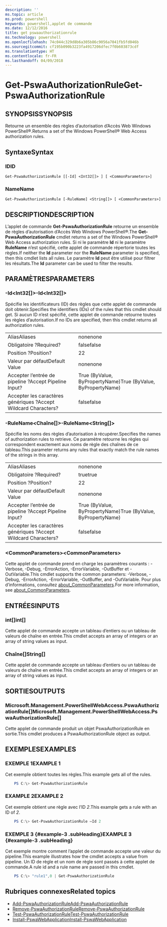 ```yaml
---
description: ''
ms.topic: article
ms.prod: powershell
keywords: powershell,applet de commande
ms.date: 12/12/2016
title: get pswaauthorizationrule
ms.technology: powershell
ms.openlocfilehash: 74c044c329d8b6a305b86c9056a7041fb5fd046b
ms.sourcegitcommit: cf195b090b3223fa4917206dfec7f0b603873cdf
ms.translationtype: HT
ms.contentlocale: fr-FR
ms.lasthandoff: 04/09/2018
---
```

# <a name="get-pswaauthorizationrule"></a><span data-ttu-id="fb57f-103">Get-PswaAuthorizationRule</span><span class="sxs-lookup"><span data-stu-id="fb57f-103">Get-PswaAuthorizationRule</span></span>

## <a name="synopsis"></a><span data-ttu-id="fb57f-104">SYNOPSIS</span><span class="sxs-lookup"><span data-stu-id="fb57f-104">SYNOPSIS</span></span>

<span data-ttu-id="fb57f-105">Retourne un ensemble des règles d’autorisation d’Accès Web Windows PowerShell®.</span><span class="sxs-lookup"><span data-stu-id="fb57f-105">Returns a set of the Windows PowerShell® Web Access authorization rules.</span></span>

## <a name="syntax"></a><span data-ttu-id="fb57f-106">Syntaxe</span><span class="sxs-lookup"><span data-stu-id="fb57f-106">Syntax</span></span>

### <a name="id"></a><span data-ttu-id="fb57f-107">ID</span><span class="sxs-lookup"><span data-stu-id="fb57f-107">ID</span></span>
```
Get-PswaAuthorizationRule [[-Id] <Int32[]> ] [ <CommonParameters>]
```

### <a name="name"></a><span data-ttu-id="fb57f-108">Name</span><span class="sxs-lookup"><span data-stu-id="fb57f-108">Name</span></span>
```
Get-PswaAuthorizationRule [-RuleName] <String[]> [ <CommonParameters>]
```

## <a name="description"></a><span data-ttu-id="fb57f-109">DESCRIPTION</span><span class="sxs-lookup"><span data-stu-id="fb57f-109">DESCRIPTION</span></span>

<span data-ttu-id="fb57f-110">L’applet de commande **Get-PswaAuthorizationRule** retourne un ensemble de règles d’autorisation d’Accès Web Windows PowerShell®.</span><span class="sxs-lookup"><span data-stu-id="fb57f-110">The **Get-PswaAuthorizationRule** cmdlet returns a set of the Windows PowerShell® Web Access authorization rules.</span></span>
<span data-ttu-id="fb57f-111">Si ni le paramètre **Id** ni le paramètre **RuleName** n’est spécifié, cette applet de commande répertorie toutes les règles.</span><span class="sxs-lookup"><span data-stu-id="fb57f-111">If neither the **Id** parameter nor the **RuleName** parameter is specified, then this cmdlet lists all rules.</span></span> <span data-ttu-id="fb57f-112">Le paramètre **Id** peut être utilisé pour filtrer les résultats.</span><span class="sxs-lookup"><span data-stu-id="fb57f-112">The **Id** parameter can be used to filter the results.</span></span>

## <a name="parameters"></a><span data-ttu-id="fb57f-113">PARAMÈTRES</span><span class="sxs-lookup"><span data-stu-id="fb57f-113">PARAMETERS</span></span>

### <a name="-idltint32gt"></a><span data-ttu-id="fb57f-114">-Id&lt;Int32\[\]&gt;</span><span class="sxs-lookup"><span data-stu-id="fb57f-114">-Id&lt;Int32\[\]&gt;</span></span>

<span data-ttu-id="fb57f-115">Spécifie les identificateurs (ID) des règles que cette applet de commande doit obtenir.</span><span class="sxs-lookup"><span data-stu-id="fb57f-115">Specifies the identifiers (IDs) of the rules that this cmdlet should get.</span></span> <span data-ttu-id="fb57f-116">Si aucun ID n’est spécifié, cette applet de commande retourne toutes les règles d’autorisation.</span><span class="sxs-lookup"><span data-stu-id="fb57f-116">If no IDs are specified, then this cmdlet returns all authorization rules.</span></span>

|||
|-|-|
| <span data-ttu-id="fb57f-117">Alias</span><span class="sxs-lookup"><span data-stu-id="fb57f-117">Aliases</span></span>                              | <span data-ttu-id="fb57f-118">none</span><span class="sxs-lookup"><span data-stu-id="fb57f-118">none</span></span>                                 |
| <span data-ttu-id="fb57f-119">Obligatoire ?</span><span class="sxs-lookup"><span data-stu-id="fb57f-119">Required?</span></span>                            | <span data-ttu-id="fb57f-120">false</span><span class="sxs-lookup"><span data-stu-id="fb57f-120">false</span></span>                                |
| <span data-ttu-id="fb57f-121">Position ?</span><span class="sxs-lookup"><span data-stu-id="fb57f-121">Position?</span></span>                            | <span data-ttu-id="fb57f-122">2</span><span class="sxs-lookup"><span data-stu-id="fb57f-122">2</span></span>                                    |
| <span data-ttu-id="fb57f-123">Valeur par défaut</span><span class="sxs-lookup"><span data-stu-id="fb57f-123">Default Value</span></span>                        | <span data-ttu-id="fb57f-124">none</span><span class="sxs-lookup"><span data-stu-id="fb57f-124">none</span></span>                                 |
| <span data-ttu-id="fb57f-125">Accepter l’entrée de pipeline ?</span><span class="sxs-lookup"><span data-stu-id="fb57f-125">Accept Pipeline Input?</span></span>               | <span data-ttu-id="fb57f-126">True (ByValue, ByPropertyName)</span><span class="sxs-lookup"><span data-stu-id="fb57f-126">True (ByValue, ByPropertyName)</span></span>       |
| <span data-ttu-id="fb57f-127">Accepter les caractères génériques ?</span><span class="sxs-lookup"><span data-stu-id="fb57f-127">Accept Wildcard Characters?</span></span>          | <span data-ttu-id="fb57f-128">false</span><span class="sxs-lookup"><span data-stu-id="fb57f-128">false</span></span>                                |

### <a name="-rulenameltstringgt"></a><span data-ttu-id="fb57f-129">-RuleName&lt;Chaîne\[\]&gt;</span><span class="sxs-lookup"><span data-stu-id="fb57f-129">-RuleName&lt;String\[\]&gt;</span></span>

<span data-ttu-id="fb57f-130">Spécifie les noms des règles d’autorisation à récupérer.</span><span class="sxs-lookup"><span data-stu-id="fb57f-130">Specifies the names of authorization rules to retrieve.</span></span> <span data-ttu-id="fb57f-131">Ce paramètre retourne les règles qui correspondent exactement aux noms de règle des chaînes de ce tableau.</span><span class="sxs-lookup"><span data-stu-id="fb57f-131">This parameter returns any rules that exactly match the rule names of the strings in this array.</span></span>

|||
|-|-|
| <span data-ttu-id="fb57f-132">Alias</span><span class="sxs-lookup"><span data-stu-id="fb57f-132">Aliases</span></span>                              | <span data-ttu-id="fb57f-133">none</span><span class="sxs-lookup"><span data-stu-id="fb57f-133">none</span></span>                                 |
| <span data-ttu-id="fb57f-134">Obligatoire ?</span><span class="sxs-lookup"><span data-stu-id="fb57f-134">Required?</span></span>                            | <span data-ttu-id="fb57f-135">true</span><span class="sxs-lookup"><span data-stu-id="fb57f-135">true</span></span>                                 |
| <span data-ttu-id="fb57f-136">Position ?</span><span class="sxs-lookup"><span data-stu-id="fb57f-136">Position?</span></span>                            | <span data-ttu-id="fb57f-137">2</span><span class="sxs-lookup"><span data-stu-id="fb57f-137">2</span></span>                                    |
| <span data-ttu-id="fb57f-138">Valeur par défaut</span><span class="sxs-lookup"><span data-stu-id="fb57f-138">Default Value</span></span>                        | <span data-ttu-id="fb57f-139">none</span><span class="sxs-lookup"><span data-stu-id="fb57f-139">none</span></span>                                 |
| <span data-ttu-id="fb57f-140">Accepter l’entrée de pipeline ?</span><span class="sxs-lookup"><span data-stu-id="fb57f-140">Accept Pipeline Input?</span></span>               | <span data-ttu-id="fb57f-141">True (ByValue, ByPropertyName)</span><span class="sxs-lookup"><span data-stu-id="fb57f-141">True (ByValue, ByPropertyName)</span></span>       |
| <span data-ttu-id="fb57f-142">Accepter les caractères génériques ?</span><span class="sxs-lookup"><span data-stu-id="fb57f-142">Accept Wildcard Characters?</span></span>          | <span data-ttu-id="fb57f-143">false</span><span class="sxs-lookup"><span data-stu-id="fb57f-143">false</span></span>                                |

### <a name="ltcommonparametersgt"></a><span data-ttu-id="fb57f-144">&lt;CommonParameters&gt;</span><span class="sxs-lookup"><span data-stu-id="fb57f-144">&lt;CommonParameters&gt;</span></span>

<span data-ttu-id="fb57f-145">Cette applet de commande prend en charge les paramètres courants : -Verbose, -Debug, -ErrorAction, -ErrorVariable, -OutBuffer et -OutVariable.</span><span class="sxs-lookup"><span data-stu-id="fb57f-145">This cmdlet supports the common parameters: -Verbose, -Debug, -ErrorAction, -ErrorVariable, -OutBuffer, and -OutVariable.</span></span>
<span data-ttu-id="fb57f-146">Pour plus d’informations, consultez [about_CommonParameters](http://go.microsoft.com/fwlink/p/?LinkID=113216).</span><span class="sxs-lookup"><span data-stu-id="fb57f-146">For more information, see [about_CommonParameters](http://go.microsoft.com/fwlink/p/?LinkID=113216).</span></span>

## <a name="inputs"></a><span data-ttu-id="fb57f-147">ENTRÉES</span><span class="sxs-lookup"><span data-stu-id="fb57f-147">INPUTS</span></span>

### <a name="int"></a><span data-ttu-id="fb57f-148">int\[\]</span><span class="sxs-lookup"><span data-stu-id="fb57f-148">int\[\]</span></span>

<span data-ttu-id="fb57f-149">Cette applet de commande accepte un tableau d’entiers ou un tableau de valeurs de chaîne en entrée.</span><span class="sxs-lookup"><span data-stu-id="fb57f-149">This cmdlet accepts an array of integers or an array of string values as input.</span></span>

### <a name="string"></a><span data-ttu-id="fb57f-150">Chaîne\[\]</span><span class="sxs-lookup"><span data-stu-id="fb57f-150">String\[\]</span></span>

<span data-ttu-id="fb57f-151">Cette applet de commande accepte un tableau d’entiers ou un tableau de valeurs de chaîne en entrée.</span><span class="sxs-lookup"><span data-stu-id="fb57f-151">This cmdlet accepts an array of integers or an array of string values as input.</span></span>

## <a name="outputs"></a><span data-ttu-id="fb57f-152">SORTIES</span><span class="sxs-lookup"><span data-stu-id="fb57f-152">OUTPUTS</span></span>

### <a name="microsoftmanagementpowershellwebaccesspswaauthorizationrule"></a><span data-ttu-id="fb57f-153">Microsoft.Management.PowerShellWebAccess.PswaAuthorizationRule\[\]</span><span class="sxs-lookup"><span data-stu-id="fb57f-153">Microsoft.Management.PowerShellWebAccess.PswaAuthorizationRule\[\]</span></span>

<span data-ttu-id="fb57f-154">Cette applet de commande produit un objet PswaAuthorizationRule en sortie.</span><span class="sxs-lookup"><span data-stu-id="fb57f-154">This cmdlet produces a PswaAuthorizationRule object as output.</span></span>


## <a name="examples"></a><span data-ttu-id="fb57f-155">EXEMPLES</span><span class="sxs-lookup"><span data-stu-id="fb57f-155">EXAMPLES</span></span>

### <a name="example-1"></a><span data-ttu-id="fb57f-156">EXEMPLE 1</span><span class="sxs-lookup"><span data-stu-id="fb57f-156">EXAMPLE 1</span></span>

<span data-ttu-id="fb57f-157">Cet exemple obtient toutes les règles.</span><span class="sxs-lookup"><span data-stu-id="fb57f-157">This example gets all of the rules.</span></span>

```PowerShell
    PS C:\> Get-PswaAuthorizationRule
```

### <a name="example-2"></a><span data-ttu-id="fb57f-158">EXAMPLE 2</span><span class="sxs-lookup"><span data-stu-id="fb57f-158">EXAMPLE 2</span></span>

<span data-ttu-id="fb57f-159">Cet exemple obtient une règle avec l’ID *2*.</span><span class="sxs-lookup"><span data-stu-id="fb57f-159">This example gets a rule with an ID of *2*.</span></span>

```PowerShell
    PS C:\> Get-PswaAuthorizationRule –Id 2
```

### <a name="example-3-example-3-subheading"></a><span data-ttu-id="fb57f-160">EXEMPLE 3 {#example-3 .subHeading}</span><span class="sxs-lookup"><span data-stu-id="fb57f-160">EXAMPLE 3 {#example-3 .subHeading}</span></span>

<span data-ttu-id="fb57f-161">Cet exemple montre comment l’applet de commande accepte une valeur du pipeline.</span><span class="sxs-lookup"><span data-stu-id="fb57f-161">This example illustrates how the cmdlet accepts a value from pipeline.</span></span>
<span data-ttu-id="fb57f-162">Un ID de règle et un nom de règle sont passés à cette applet de commande.</span><span class="sxs-lookup"><span data-stu-id="fb57f-162">A rule id and a rule name are passed in this cmdlet.</span></span>

```PowerShell
    PS C:\> "rule1",0 | Get-PswaAuthorizationRule
```

## <a name="related-topics"></a><span data-ttu-id="fb57f-163">Rubriques connexes</span><span class="sxs-lookup"><span data-stu-id="fb57f-163">Related topics</span></span>

- [<span data-ttu-id="fb57f-164">Add-PswaAuthorizationRule</span><span class="sxs-lookup"><span data-stu-id="fb57f-164">Add-PswaAuthorizationRule</span></span>](add-pswaauthorizationrule.md)
- [<span data-ttu-id="fb57f-165">Remove-PswaAuthorizationRule</span><span class="sxs-lookup"><span data-stu-id="fb57f-165">Remove-PswaAuthorizationRule</span></span>](remove-pswaauthorizationrule.md)
- [<span data-ttu-id="fb57f-166">Test-PswaAuthorizationRule</span><span class="sxs-lookup"><span data-stu-id="fb57f-166">Test-PswaAuthorizationRule</span></span>](test-pswaauthorizationrule.md)
- [<span data-ttu-id="fb57f-167">Install-PswaWebApplication</span><span class="sxs-lookup"><span data-stu-id="fb57f-167">Install-PswaWebApplication</span></span>](install-pswawebapplication.md)